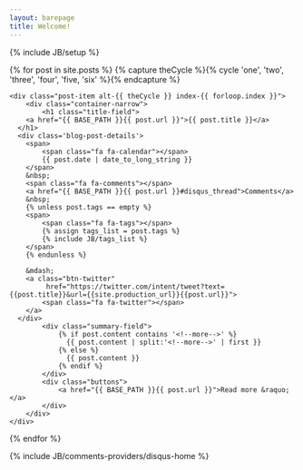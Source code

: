```yaml
---
layout: barepage
title: Welcome!
---
```

{% include JB/setup %}

<div class="home-page-posts">
  {% for post in site.posts %}
	{% capture theCycle %}{% cycle 'one', 'two', 'three', 'four', 'five, 'six' %}{% endcapture %}

	<div class="post-item alt-{{ theCycle }} index-{{ forloop.index }}">
	    <div class="container-narrow">
			<h1 class="title-field">
        <a href="{{ BASE_PATH }}{{ post.url }}">{{ post.title }}</a>
      </h1>
      <div class='blog-post-details'>
      	<span>
      		<span class="fa fa-calendar"></span>
      		{{ post.date | date_to_long_string }}
      	</span>
        &nbsp;
        <span class="fa fa-comments"></span>
        <a href="{{ BASE_PATH }}{{ post.url }}#disqus_thread">Comments</a>
        &nbsp;
      	{% unless post.tags == empty %}
      	<span>
      		<span class="fa fa-tags"></span>
      		{% assign tags_list = post.tags %}
      		{% include JB/tags_list %}
      	</span>
      	{% endunless %}

      	&mdash;
      	<a class="btn-twitter"
      		 href="https://twitter.com/intent/tweet?text={{post.title}}&url={{site.production_url}}{{post.url}}">
      		<span class="fa fa-twitter"></span>
      	</a>
      </div>
			<div class="summary-field">
				{% if post.content contains '<!--more-->' %}
				  {{ post.content | split:'<!--more-->' | first }}
				{% else %}
				  {{ post.content }}
				{% endif %}
			</div>
			<div class="buttons">
				<a href="{{ BASE_PATH }}{{ post.url }}">Read more &raquo;</a>
			</div>
		</div>
	</div>
  {% endfor %}
</div>

{% include JB/comments-providers/disqus-home %}
